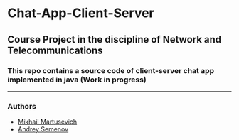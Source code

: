 # Chat-App-Client-Server #
## Course Project in the discipline of Network and Telecommunications ##
### This repo contains a source code of client-server chat app implemented in java (Work in progress) ###
---
### Authors ###
* [Mikhail Martusevich](https://github.com/psxzz) 
* [Andrey Semenov](https://github.com/Lawranio)
